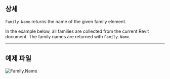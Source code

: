 ## 상세
`Family.Name` returns the name of the given family element.

In the example below, all families are collected from the current Revit document. The family names are returned with `Family.Name`.
___
## 예제 파일

![Family.Name](./Revit.Elements.Family.Name_img.jpg)
